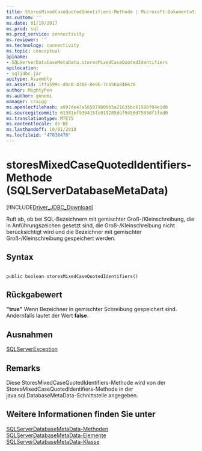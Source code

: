 ```yaml
---
title: StoresMixedCaseQuotedIdentifiers-Methode | Microsoft-Dokumentation
ms.custom: ''
ms.date: 01/19/2017
ms.prod: sql
ms.prod_service: connectivity
ms.reviewer: ''
ms.technology: connectivity
ms.topic: conceptual
apiname:
- SQLServerDatabaseMetaData.storesMixedCaseQuotedIdentifiers
apilocation:
- sqljdbc.jar
apitype: Assembly
ms.assetid: 1ffa599c-d0c8-43b6-8e9b-7c856a846630
author: MightyPen
ms.author: genemi
manager: craigg
ms.openlocfilehash: a997de47a565879009b5a21635bc61586f04e1d0
ms.sourcegitcommit: 61381ef939415fe019285def9450d7583df1fed0
ms.translationtype: MTE75
ms.contentlocale: de-DE
ms.lasthandoff: 10/01/2018
ms.locfileid: "47838478"
---
```

# <a name="storesmixedcasequotedidentifiers-method-sqlserverdatabasemetadata"></a>storesMixedCaseQuotedIdentifiers-Methode (SQLServerDatabaseMetaData)
[!INCLUDE[Driver_JDBC_Download](../../../includes/driver_jdbc_download.md)]

  Ruft ab, ob bei SQL-Bezeichnern mit gemischter Groß-/Kleinschreibung, die in Anführungszeichen gesetzt sind, die Groß-/Kleinschreibung nicht berücksichtigt wird und die Bezeichner mit gemischter Groß-/Kleinschreibung gespeichert werden.  
  
## <a name="syntax"></a>Syntax  
  
```  
  
public boolean storesMixedCaseQuotedIdentifiers()  
```  
  
## <a name="return-value"></a>Rückgabewert  
 **"true"** Wenn Bezeichner in gemischter Schreibung gespeichert sind. Andernfalls lautet der Wert **false**.  
  
## <a name="exceptions"></a>Ausnahmen  
 [SQLServerException](../../../connect/jdbc/reference/sqlserverexception-class.md)  
  
## <a name="remarks"></a>Remarks  
 Diese StoresMixedCaseQuotedIdentifiers-Methode wird von der StoresMixedCaseQuotedIdentifiers-Methode in der java.sql.DatabaseMetaData-Schnittstelle angegeben.  
  
## <a name="see-also"></a>Weitere Informationen finden Sie unter  
 [SQLServerDatabaseMetaData-Methoden](../../../connect/jdbc/reference/sqlserverdatabasemetadata-methods.md)   
 [SQLServerDatabaseMetaData-Elemente](../../../connect/jdbc/reference/sqlserverdatabasemetadata-members.md)   
 [SQLServerDatabaseMetaData-Klasse](../../../connect/jdbc/reference/sqlserverdatabasemetadata-class.md)  
  
  
